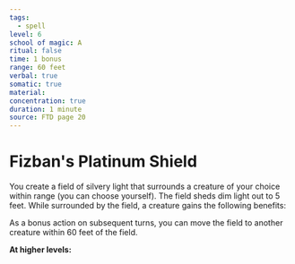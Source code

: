 ```yaml
---
tags:
  - spell
level: 6
school of magic: A
ritual: false
time: 1 bonus
range: 60 feet
verbal: true
somatic: true
material: 
concentration: true
duration: 1 minute
source: FTD page 20
---
```

# Fizban's Platinum Shield
You create a field of silvery light that surrounds a creature of your choice within range (you can choose yourself). The field sheds dim light out to 5 feet. While surrounded by the field, a creature gains the following benefits:







As a bonus action on subsequent turns, you can move the field to another creature within 60 feet of the field.

**At higher levels:** 